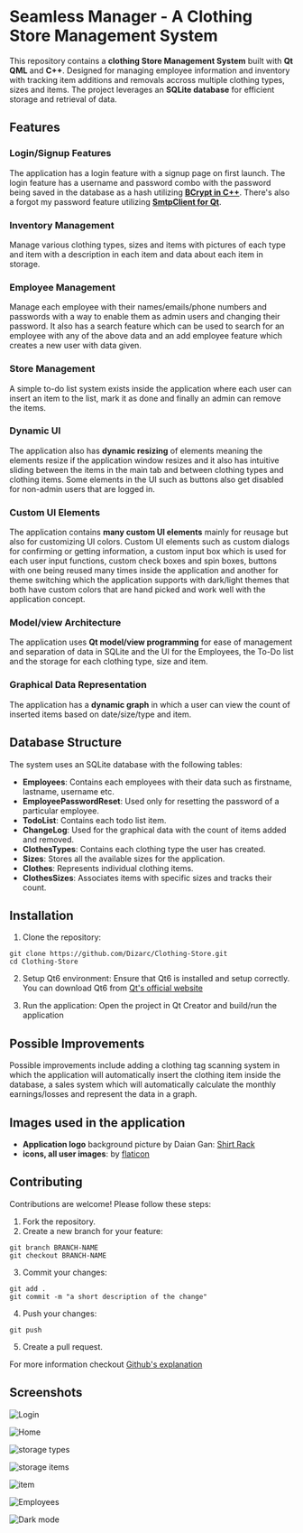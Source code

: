 # Seamless Manager - A Clothing Store Management System
This repository contains a **clothing Store Management System** built with **Qt QML** and **C++**.
Designed for managing employee information and inventory with tracking item additions and removals accross multiple clothing types, sizes and items. The project leverages an **SQLite database** for efficient storage and retrieval of data.

## Features

### Login/Signup Features
The application has a login feature with a signup page on first launch. The login feature has a username and password combo with the password being saved in the database as a hash utilizing **[BCrypt in C++](https://github.com/Dizarc/Bcryptcpp.git)**. There's also a forgot my password feature utilizing **[SmtpClient for Qt](https://github.com/bluetiger9/SmtpClient-for-Qt.git)**.

### Inventory Management
Manage various clothing types, sizes and items with pictures of each type and item with a description in each item and data about each item in storage.

### Employee Management
Manage each employee with their names/emails/phone numbers and passwords with a way to enable them as admin users and changing their password. It also has a search feature which can be used to search for an employee with any of the above data and an add employee feature which creates a new user with data given.

### Store Management
A simple to-do list system exists inside the application where each user can insert an item to the list, mark it as done and finally an admin can remove the items. 

### Dynamic UI
The application also has **dynamic resizing** of elements meaning the elements resize if the application window resizes and it also has intuitive sliding between the items in the main tab and between clothing types and clothing items. Some elements in the UI such as buttons also get disabled for non-admin users that are logged in.

### Custom UI Elements
The application contains **many custom UI elements** mainly for reusage but also for customizing UI colors.
Custom UI elements such as custom dialogs for confirming or getting information, a custom input box which is used for each user input functions, custom check boxes and spin boxes, buttons with one being reused many times inside the application and another for theme switching which the application supports with dark/light themes that both have custom colors that are hand picked and work well with the application concept.

### Model/view Architecture
The application uses **Qt model/view programming** for ease of management and separation of data in SQLite and the UI for the Employees, the To-Do list and the storage for each clothing type, size and item.

### Graphical Data Representation
The application has a **dynamic graph** in which a user can view the count of inserted items based on date/size/type and item. 

## Database Structure
The system uses an SQLite database with the following tables:
  * **Employees**: Contains each employees with their data such as firstname, lastname, username etc.
  * **EmployeePasswordReset**: Used only for resetting the password of a particular employee.
  * **TodoList**: Contains each todo list item.
  * **ChangeLog**: Used for the graphical data with the count of items added and removed.
  * **ClothesTypes**: Contains each clothing type the user has created.
  * **Sizes**: Stores all the available sizes for the application.
  * **Clothes**: Represents individual clothing items.
  * **ClothesSizes**: Associates items with specific sizes and tracks their count.

## Installation
1. Clone the repository:
```
git clone https://github.com/Dizarc/Clothing-Store.git
cd Clothing-Store
```
2. Setup Qt6 environment:
Ensure that Qt6 is installed and setup correctly. You can download Qt6 from [Qt's official website](https://www.qt.io/download-dev)

3. Run the application:
Open the project in Qt Creator and build/run the application

## Possible Improvements
Possible improvements include adding a clothing tag scanning system in which the application will automatically insert the clothing item inside the database, a sales system which will automatically calculate the monthly earnings/losses and represent the data in a graph.

## Images used in the application
 * **Application logo** background picture by Daian Gan: [Shirt Rack](https://www.pexels.com/photo/pile-of-shirts-hanged-in-shirt-rack-102129/)
 * **icons, all user images**: by  [flaticon](https://www.flaticon.com/uicons)

## Contributing
Contributions are welcome!
Please follow these steps:
1. Fork the repository.
2. Create a new branch for your feature:
```
git branch BRANCH-NAME
git checkout BRANCH-NAME
```
3. Commit your changes:
```
git add .
git commit -m "a short description of the change"
```
4. Push your changes:
```
git push
```
5. Create a pull request.

For more information checkout [Github's explanation](https://docs.github.com/en/get-started/exploring-projects-on-github/contributing-to-a-project)

## Screenshots

![Login](/Screenshots/image-6.png)

![Home](/Screenshots/image.png)

![storage types](/Screenshots/image-1.png)

![storage items](/Screenshots/image-2.png)

![item](/Screenshots/image-3.png)

![Employees](/Screenshots/image-4.png)

![Dark mode](/Screenshots/image-5.png)
